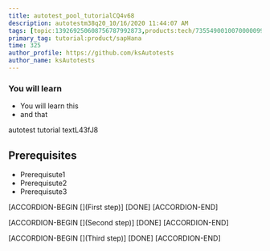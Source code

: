 ```yaml
---
title: autotest_pool_tutorialCQ4v68
description: autotestm38q20_10/16/2020 11:44:07 AM
tags: [topic:139269250608756787992873,products:tech/73554900100700000996,tutorial:experience/advanced]
primary_tag: tutorial:product/sapHana
time: 325
author_profile: https://github.com/ksAutotests
author_name: ksAutotests
---
```

### You will learn
- You will learn this
- and that

autotest tutorial textL43fJ8

## Prerequisites
- Prerequisute1
- Prerequisute2
- Prerequisute3

[ACCORDION-BEGIN [](First step)]
[DONE]
[ACCORDION-END]

[ACCORDION-BEGIN [](Second step)]
[DONE]
[ACCORDION-END]

[ACCORDION-BEGIN [](Third step)]
[DONE]
[ACCORDION-END]

